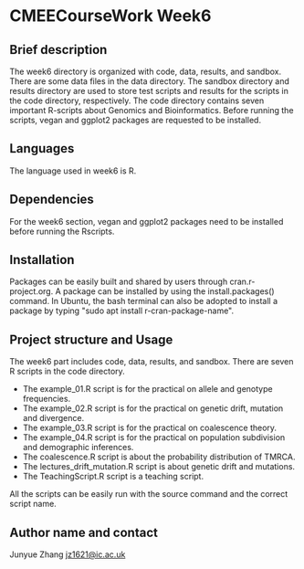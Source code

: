 # CMEECourseWork Week6
## Brief description
The week6 directory is organized with code, data, results, and sandbox. There are some data files in the data directory. 
The sandbox directory and results directory are used to store test scripts and results for the scripts in the code directory, respectively.
The code directory contains seven important R-scripts about Genomics and Bioinformatics.
Before running the scripts, vegan and ggplot2 packages are requested to be installed.

## Languages
The language used in week6 is R.


## Dependencies
For the week6 section, vegan and ggplot2 packages need to be installed before running the Rscripts.

## Installation
Packages can be easily built and shared by users through cran.r-project.org. A package can be installed by using the install.packages() command. In Ubuntu, the bash terminal can also be adopted to install a package by typing "sudo apt install r-cran-package-name".

## Project structure and Usage
The week6 part includes code, data, results, and sandbox. There are seven R scripts in the code directory.
+ The example_01.R script is for the practical on allele and genotype frequencies. 
+ The example_02.R script is for the practical on genetic drift, mutation and divergence. 
+ The example_03.R script is for the practical on coalescence theory.
+ The example_04.R script is for the practical on population subdivision and demographic inferences.
+ The coalescence.R script is about the probability distribution of TMRCA.
+ The lectures_drift_mutation.R script is about genetic drift and mutations.
+ The TeachingScript.R script is a teaching script.

All the scripts can be easily run with the source command and the correct script name.

## Author name and contact
Junyue Zhang  jz1621@ic.ac.uk
